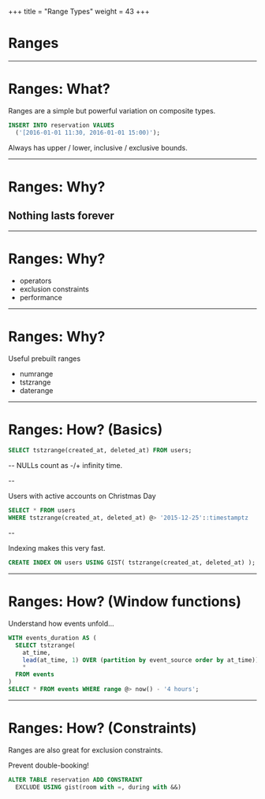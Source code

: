 +++
title = "Range Types"
weight = 43
+++

# Ranges

---

# Ranges: What?

Ranges are a simple but powerful variation on composite types.
````sql
INSERT INTO reservation VALUES 
  ('[2016-01-01 11:30, 2016-01-01 15:00)');
````

Always has upper / lower, inclusive / exclusive bounds.

---

# Ranges: Why?

## Nothing lasts forever

---

# Ranges: Why?

 * operators
 * exclusion constraints
 * performance

---

# Ranges: Why?

Useful prebuilt ranges

 * numrange
 * tstzrange
 * daterange

---

# Ranges: How? (Basics)

````sql
SELECT tstzrange(created_at, deleted_at) FROM users;
````

--
NULLs count as -/+ infinity time.

--

Users with active accounts on Christmas Day
````sql
SELECT * FROM users
WHERE tstzrange(created_at, deleted_at) @> '2015-12-25'::timestamptz
````

--

Indexing makes this very fast.
````sql
CREATE INDEX ON users USING GIST( tstzrange(created_at, deleted_at) );
````

---
# Ranges: How? (Window functions)

Understand how events unfold...
````sql
WITH events_duration AS (
  SELECT tstzrange(
    at_time,
    lead(at_time, 1) OVER (partition by event_source order by at_time)) as range,
    *
  FROM events
)
SELECT * FROM events WHERE range @> now() - '4 hours';
````

---

# Ranges: How? (Constraints)

Ranges are also great for exclusion constraints.

Prevent double-booking!
````sql
ALTER TABLE reservation ADD CONSTRAINT
  EXCLUDE USING gist(room with =, during with &&)
````


